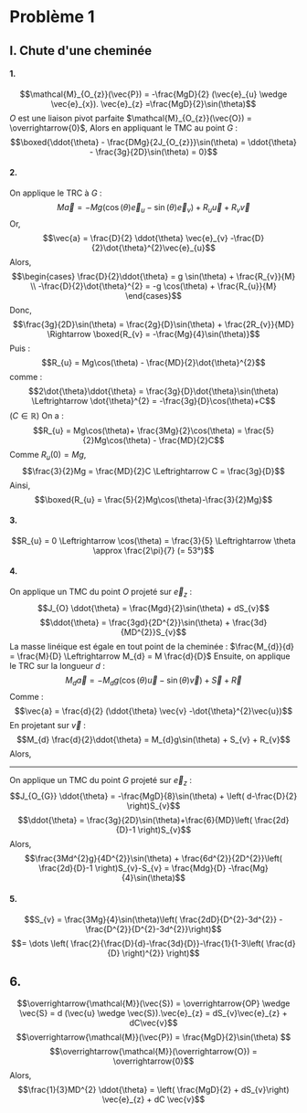 # Problème 1
## I. Chute d'une cheminée
#### 1.
$$\mathcal{M}_{O_{z}}(\vec{P}) = -\frac{MgD}{2} (\vec{e}_{u} \wedge \vec{e}_{x}). \vec{e}_{z} =\frac{MgD}{2}\sin(\theta)$$
$O$ est une liaison pivot parfaite $\mathcal{M}_{O_{z}}(\vec{O}) = \overrightarrow{0}$, 
Alors en appliquant le TMC au point $G$ : 
$$\boxed{\ddot{\theta} - \frac{DMg}{2J_{O_{z}}}\sin(\theta) = \ddot{\theta} - \frac{3g}{2D}\sin(\theta) = 0}$$

#### 2.
On applique le TRC à $G$ : 
$$M\vec{a} = -Mg(\cos(\theta)\vec{e}_{u} -\sin(\theta)\vec{e}_{v}) + R_{u}\vec{u} + R_{v}\vec{v}$$
Or, 
$$\vec{a} = \frac{D}{2} \ddot{\theta} \vec{e}_{v} -\frac{D}{2}\dot{\theta}^{2}\vec{e}_{u}$$
Alors, 
$$\begin{cases}
\frac{D}{2}\ddot{\theta} = g \sin(\theta) + \frac{R_{v}}{M} \\
-\frac{D}{2}\dot{\theta}^{2} = -g \cos(\theta) + \frac{R_{u}}{M}
\end{cases}$$
Donc, 
$$\frac{3g}{2D}\sin(\theta) = \frac{2g}{D}\sin(\theta) + \frac{2R_{v}}{MD} \Rightarrow \boxed{R_{v} = -\frac{Mg}{4}\sin(\theta)}$$
Puis : 
$$R_{u} = Mg\cos(\theta) - \frac{MD}{2}\dot{\theta}^{2}$$
comme : 
$$2\dot{\theta}\ddot{\theta} = \frac{3g}{D}\dot{\theta}\sin(\theta) \Leftrightarrow \dot{\theta}^{2} = -\frac{3g}{D}\cos(\theta)+C$$
($C \in \mathbb{R}$)
On a : 
$$R_{u} = Mg\cos(\theta)+ \frac{3Mg}{2}\cos(\theta) = \frac{5}{2}Mg\cos(\theta) - \frac{MD}{2}C$$
Comme $R_{u}\left( 0 \right) = Mg$,
$$\frac{3}{2}Mg = \frac{MD}{2}C \Leftrightarrow C = \frac{3g}{D}$$
Ainsi, 
$$\boxed{R_{u} = \frac{5}{2}Mg\cos(\theta)-\frac{3}{2}Mg}$$

#### 3.
$$R_{u} = 0 \Leftrightarrow \cos(\theta) = \frac{3}{5} \Leftrightarrow \theta \approx \frac{2\pi}{7} (= 53°)$$

#### 4.
On applique un TMC du point $O$ projeté sur $\vec{e}_{z}$ : 
$$J_{O} \ddot{\theta} = \frac{Mgd}{2}\sin(\theta) + dS_{v}$$
$$\ddot{\theta} = \frac{3gd}{2D^{2}}\sin(\theta) + \frac{3d}{MD^{2}}S_{v}$$
La masse linéique est égale en tout point de la cheminée : $\frac{M_{d}}{d} = \frac{M}{D} \Leftrightarrow M_{d} = M \frac{d}{D}$ 
Ensuite, on applique le TRC sur la longueur $d$ : 
$$M_{d}\vec{a} = -M_{d}g(\cos(\theta)\vec{u} -\sin(\theta)\vec{v}) + \vec{S} + \vec{R}$$
Comme : 
$$\vec{a} = \frac{d}{2} (\ddot{\theta} \vec{v} -\dot{\theta}^{2}\vec{u})$$
En projetant sur $\vec{v}$ : 
$$M_{d} \frac{d}{2}\ddot{\theta} = M_{d}g\sin(\theta) + S_{v} + R_{v}$$
Alors,

___
On applique un TMC du point $G$ projeté sur $\vec{e}_{z}$ : 
$$J_{O_{G}} \ddot{\theta} = -\frac{MgD}{8}\sin(\theta) + \left( d-\frac{D}{2} \right)S_{v}$$
$$\ddot{\theta} = \frac{3g}{2D}\sin(\theta)+\frac{6}{MD}\left( \frac{2d}{D}-1 \right)S_{v}$$
Alors, 
$$\frac{3Md^{2}g}{4D^{2}}\sin(\theta) + \frac{6d^{2}}{2D^{2}}\left( \frac{2d}{D}-1 \right)S_{v}-S_{v} = \frac{Mdg}{D} -\frac{Mg}{4}\sin(\theta)$$

$$$$





#### 5.
$$S_{v} = \frac{3Mg}{4}\sin(\theta)\left( \frac{2dD}{D^{2}-3d^{2}} - \frac{D^{2}}{D^{2}-3d^{2}}\right)$$
$$= \dots \left( \frac{2}{\frac{D}{d}-\frac{3d}{D}}-\frac{1}{1-3\left( \frac{d}{D} \right)^{2}} \right)$$




## 6.
$$\overrightarrow{\mathcal{M}}(\vec{S}) = \overrightarrow{OP} \wedge \vec{S} = d (\vec{u} \wedge \vec{S}).\vec{e}_{z} = dS_{v}\vec{e}_{z} + dC\vec{v}$$
$$\overrightarrow{\mathcal{M}}(\vec{P}) = \frac{MgD}{2}\sin(\theta) $$
$$\overrightarrow{\mathcal{M}}(\overrightarrow{O}) = \overrightarrow{0}$$
Alors, 
$$\frac{1}{3}MD^{2} \ddot{\theta} = \left( \frac{MgD}{2} + dS_{v}\right) \vec{e}_{z} + dC \vec{v}$$
